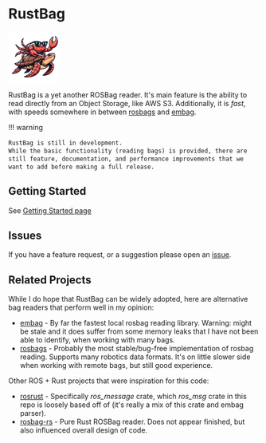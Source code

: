# RustBag
<img src="./assets/logo.png" alt="logo" width="20%"/>

RustBag is a yet another ROSBag reader. It's main feature is the ability to read directly from an Object Storage, like AWS S3.
Additionally, it is *fast*, with speeds somewhere in between [rosbags](https://ternaris.gitlab.io/rosbags/) and [embag](https://github.com/embarktrucks/embag).

!!! warning

    RustBag is still in development.
    While the basic functionality (reading bags) is provided, there are still feature, documentation, and performance improvements that we want to add before making a full release.

## Getting Started
See [Getting Started page](./getting_started.md)

## Issues
If you have a feature request, or a suggestion please open an [issue](https://github.com/balbok0/rustbag/issues).

## Related Projects

While I do hope that RustBag can be widely adopted, here are alternative bag readers that perform well in my opinion:

* [embag](https://github.com/embarktrucks/embag) - By far the fastest local rosbag reading library. Warning: might be stale and it does suffer from some memory leaks that I have not been able to identify, when working with many bags.
* [rosbags](https://ternaris.gitlab.io/rosbags/) - Probably the most stable/bug-free implementation of rosbag reading. Supports many robotics data formats. It's on little slower side when working with remote bags, but still good experience.

Other ROS + Rust projects that were inspiration for this code:

* [rosrust](https://github.com/adnanademovic/rosrust) - Specifically *ros_message* crate, which *ros_msg* crate in this repo is loosely based off of (it's really a mix of this crate and embag parser).
* [rosbag-rs](https://github.com/SkoltechRobotics/rosbag-rs) - Pure Rust ROSBag reader. Does not appear finished, but also influenced overall design of code.
